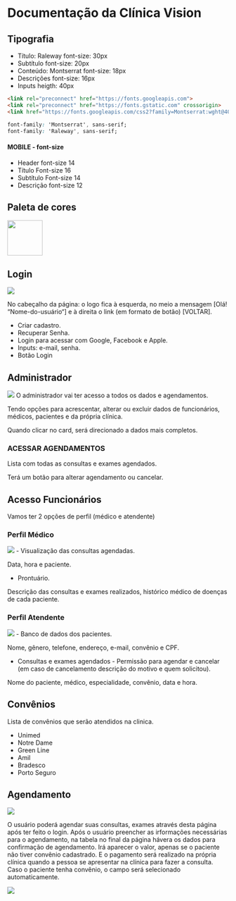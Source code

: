 # Documentação da Clínica Vision

## Tipografia
- Título: Raleway font-size: 30px
- Subtítulo font-size: 20px
- Conteúdo: Montserrat font-size: 18px
- Descrições font-size: 16px
- Inputs heigth: 40px

``` html
<link rel="preconnect" href="https://fonts.googleapis.com">
<link rel="preconnect" href="https://fonts.gstatic.com" crossorigin>
<link href="https://fonts.googleapis.com/css2?family=Montserrat:wght@400;500;600;700&family=Raleway:wght@400;500;600;700&display=swap" rel="stylesheet">
```

``` css
font-family: 'Montserrat', sans-serif;
font-family: 'Raleway', sans-serif;
```

#### MOBILE - font-size
- Header font-size 14
- Título Font-size 16
- Subtítulo Font-size 14
- Descrição font-size 12

## Paleta de cores
<img src="img/palette.png" width="80">

## Login
<img src="img/login.png">

No cabeçalho da página: o logo fica à esquerda, no meio a mensagem [Olá! “Nome-do-usuário“] e à direita o link (em formato de botão) [VOLTAR].

- Criar cadastro.
- Recuperar Senha.
- Login para acessar com Google, Facebook e Apple.
- Inputs: e-mail, senha.
- Botão Login

## Administrador
<img src="img/profile_adm.png">
O administrador vai ter acesso a todos os dados e agendamentos.

Tendo opções para acrescentar, alterar ou excluir dados de funcionários, médicos, pacientes e da própria clínica. 

Quando clicar no card, será direcionado a dados mais completos.

### ACESSAR AGENDAMENTOS

Lista com todas as consultas e exames agendados.

Terá um botão para alterar agendamento ou cancelar.

## Acesso Funcionários
Vamos ter 2 opções de perfil (médico e atendente)

### Perfil Médico
<img src="img/profile_doctor.png">
- Visualização das consultas agendadas.

Data, hora e paciente.

- Prontuário.

Descrição das consultas e exames realizados, histórico médico de doenças de cada paciente.

### Perfil Atendente
<img src="img/profile_att.png">
- Banco de dados dos pacientes.

Nome, gênero, telefone, endereço, e-mail, convênio e CPF.

- Consultas e exames agendados - Permissão para agendar e cancelar (em caso de cancelamento descrição do motivo e quem solicitou).

Nome do paciente, médico, especialidade, convênio, data e hora.

## Convênios
Lista de convênios que serão atendidos na clinica.

- Unimed
- Notre Dame
- Green Line
- Amil
- Bradesco
- Porto Seguro

## Agendamento
<img src="img/flow_agenda.jpg">

O usuário poderá agendar suas consultas, exames através desta página após ter feito o login.
Após o usuário preencher as irformações necessárias para o agendamento, na tabela no final da página hávera os dados para confirmação de agendamento.
Irá aparecer o valor, apenas se o paciente não tiver convênio cadastrado. E o pagamento será realizado na própria clínica quando a pessoa se apresentar na clínica para fazer a consulta.
Caso o paciente tenha convênio, o campo será selecionado automaticamente.

<img src="img/agenda.png">

